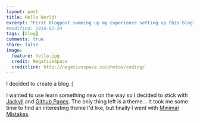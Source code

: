 ```yaml
---
layout: post
title: Hello World!
excerpt: "First blogpost summing up my experience setting up this blog"
#modified: 2016-02-24
tags: [blog]
comments: true
share: false
image:
  feature: hello.jpg
  credit: NegativeSpace
  creditlink: http://negativespace.co/photos/coding/
---
```


I decided to create a blog :)

I wanted to use learn something new on the way so I decided to stick with [Jackyll](http://jekyllrb.com/) and [Github Pages](https://pages.github.com/). The only thing left is a theme... It took me some time to find an interesting theme I'd like, but finally I went with [Minimal Mistakes](https://github.com/mmistakes/minimal-mistakes).


